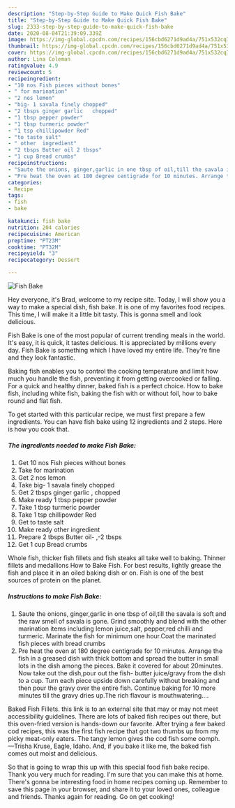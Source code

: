 ```yaml
---
description: "Step-by-Step Guide to Make Quick Fish Bake"
title: "Step-by-Step Guide to Make Quick Fish Bake"
slug: 2333-step-by-step-guide-to-make-quick-fish-bake
date: 2020-08-04T21:39:09.339Z
image: https://img-global.cpcdn.com/recipes/156cbd6271d9ad4a/751x532cq70/fish-bake-recipe-main-photo.jpg
thumbnail: https://img-global.cpcdn.com/recipes/156cbd6271d9ad4a/751x532cq70/fish-bake-recipe-main-photo.jpg
cover: https://img-global.cpcdn.com/recipes/156cbd6271d9ad4a/751x532cq70/fish-bake-recipe-main-photo.jpg
author: Lina Coleman
ratingvalue: 4.9
reviewcount: 5
recipeingredient:
- "10 nos Fish pieces without bones"
- " for marination"
- "2 nos lemon"
- "big- 1 savala finely chopped"
- "2 tbsps ginger garlic   chopped"
- "1 tbsp pepper powder"
- "1 tbsp turmeric powder"
- "1 tsp chillipowder Red"
- "to taste salt"
- " other  ingredient"
- "2 tbsps Butter oil 2 tbsps"
- "1 cup Bread crumbs"
recipeinstructions:
- "Saute the onions, ginger,garlic in one tbsp of oil,till the savala is soft and the raw smell of savala is gone. Grind smoothly and blend with the other marination items including lemon juice,salt, pepper,red chilli and turmeric. Marinate the fish for minimum one hour.Coat the marinated fish pieces with bread crumbs"
- "Pre heat the oven at 180 degree centigrade for 10 minutes. Arrange the fish in a greased dish with thick bottom and spread the butter in small lots in the dish among the pieces. Bake it covered for about 20minutes. Now take out the dish,pour out the fish- butter juice/gravy from the dish to a cup. Turn each piece upside down carefully without breaking and then pour the gravy over the entire fish. Continue baking for 10 more minutes till the gravy dries up.The rich flavour is mouthwatering...."
categories:
- Recipe
tags:
- fish
- bake

katakunci: fish bake 
nutrition: 204 calories
recipecuisine: American
preptime: "PT23M"
cooktime: "PT32M"
recipeyield: "3"
recipecategory: Dessert

---
```



![Fish Bake](https://img-global.cpcdn.com/recipes/156cbd6271d9ad4a/751x532cq70/fish-bake-recipe-main-photo.jpg)

Hey everyone, it's Brad, welcome to my recipe site. Today, I will show you a way to make a special dish, fish bake. It is one of my favorites food recipes. This time, I will make it a little bit tasty. This is gonna smell and look delicious.

Fish Bake is one of the most popular of current trending meals in the world. It's easy, it is quick, it tastes delicious. It is appreciated by millions every day. Fish Bake is something which I have loved my entire life. They're fine and they look fantastic.

Baking fish enables you to control the cooking temperature and limit how much you handle the fish, preventing it from getting overcooked or falling. For a quick and healthy dinner, baked fish is a perfect choice. How to bake fish, including white fish, baking the fish with or without foil, how to bake round and flat fish.


To get started with this particular recipe, we must first prepare a few ingredients. You can have fish bake using 12 ingredients and 2 steps. Here is how you cook that.

<!--inarticleads1-->

##### The ingredients needed to make Fish Bake:

1. Get 10 nos Fish pieces without bones
1. Take  for marination
1. Get 2 nos lemon
1. Take big- 1 savala finely chopped
1. Get 2 tbsps ginger garlic ,  chopped
1. Make ready 1 tbsp pepper powder
1. Take 1 tbsp turmeric powder
1. Take 1 tsp chillipowder Red
1. Get to taste salt
1. Make ready  other  ingredient
1. Prepare 2 tbsps Butter oil- ,-2 tbsps
1. Get 1 cup Bread crumbs


Whole fish, thicker fish fillets and fish steaks all take well to baking. Thinner fillets and medallions How to Bake Fish. For best results, lightly grease the fish and place it in an oiled baking dish or on. Fish is one of the best sources of protein on the planet. 

<!--inarticleads2-->

##### Instructions to make Fish Bake:

1. Saute the onions, ginger,garlic in one tbsp of oil,till the savala is soft and the raw smell of savala is gone. Grind smoothly and blend with the other marination items including lemon juice,salt, pepper,red chilli and turmeric. Marinate the fish for minimum one hour.Coat the marinated fish pieces with bread crumbs
1. Pre heat the oven at 180 degree centigrade for 10 minutes. Arrange the fish in a greased dish with thick bottom and spread the butter in small lots in the dish among the pieces. Bake it covered for about 20minutes. Now take out the dish,pour out the fish- butter juice/gravy from the dish to a cup. Turn each piece upside down carefully without breaking and then pour the gravy over the entire fish. Continue baking for 10 more minutes till the gravy dries up.The rich flavour is mouthwatering....


Baked Fish Fillets. this link is to an external site that may or may not meet accessibility guidelines. There are lots of baked fish recipes out there, but this oven-fried version is hands-down our favorite. After trying a few baked cod recipes, this was the first fish recipe that got two thumbs up from my picky meat-only eaters. The tangy lemon gives the cod fish some oomph. —Trisha Kruse, Eagle, Idaho. And, if you bake it like me, the baked fish comes out moist and delicious. 

So that is going to wrap this up with this special food fish bake recipe. Thank you very much for reading. I'm sure that you can make this at home. There's gonna be interesting food in home recipes coming up. Remember to save this page in your browser, and share it to your loved ones, colleague and friends. Thanks again for reading. Go on get cooking!
